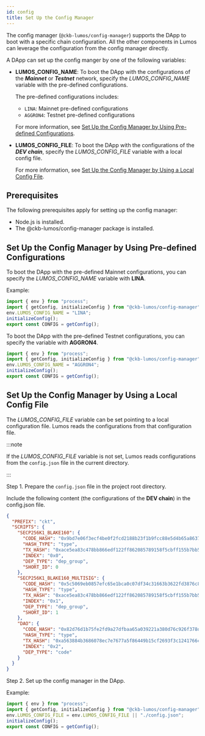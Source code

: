 ```yaml
---
id: config
title: Set Up the Config Manager
---
```

The config manager  (`@ckb-lumos/config-manager`) supports the DApp to boot with a specific chain configuration. All the other components in Lumos can leverage the configuration from the config manager directly.

A DApp can set up the config manger by one of the following variables:

- **LUMOS_CONFIG_NAME**:  To boot the DApp with the configurations of the ***Mainnet*** or ***Testnet*** network, specify the <var>LUMOS_CONFIG_NAME</var> variable with the pre-defined configurations.

  The pre-defined configurations includes: 

  - `LINA`: Mainnet pre-defined configurations
  - `AGGRON4`: Testnet pre-defined configurations 

  For more information, see [Set Up the Config Manager by Using Pre-defined Configurations](../tutorials/config#set-up-the-config-manager-by-using-pre-defined-configurations). 

- **LUMOS_CONFIG_FILE**: To boot the DApp with the configurations of the ***DEV chain***, specify the <var>LUMOS_CONFIG_FILE</var> variable with a local config file. 

  For more information, see [Set Up the Config Manager by Using a Local Config File](../tutorials/config#set-up-the-config-manager-by-using-a-local-config-file).

## Prerequisites

The following prerequisites apply for setting up the config manager:

- Node.js is installed.
- The @ckb-lumos/config-manager package is installed.

## Set Up the Config Manager by Using Pre-defined Configurations

To boot the DApp with the pre-defined Mainnet configurations, you can specify the <var>LUMOS_CONFIG_NAME</var> variable with <b>LINA</b>.

Example:

```typescript
import { env } from "process";
import { getConfig, initializeConfig } from "@ckb-lumos/config-manager";
env.LUMOS_CONFIG_NAME = "LINA";
initializeConfig();
export const CONFIG = getConfig();
```

To boot the DApp with the pre-defined Testnet configurations, you can specify the variable with <b>AGGRON4</b>.

```typescript
import { env } from "process";
import { getConfig, initializeConfig } from "@ckb-lumos/config-manager";
env.LUMOS_CONFIG_NAME = "AGGRON4";
initializeConfig();
export const CONFIG = getConfig();
```

## Set Up the Config Manager by Using a Local Config File

The <var>LUMOS_CONFIG_FILE</var> variable can be set pointing to a local configuration file. Lumos reads the configurations from that configuration file.  

:::note

If the <var>LUMOS_CONFIG_FILE</var> variable is not set, Lumos reads configurations from the `config.json` file in the current directory.

:::

Step 1. Prepare the `config.json` file in the project root directory.

Include the following content (the configurations of the **DEV chain**) in the config.json file.

```json title="hellolumos/config.json"
{
  "PREFIX": "ckt",
  "SCRIPTS": {
    "SECP256K1_BLAKE160": {
      "CODE_HASH": "0x9bd7e06f3ecf4be0f2fcd2188b23f1b9fcc88e5d4b65a8637b17723bbda3cce8",
      "HASH_TYPE": "type",
      "TX_HASH": "0xace5ea83c478bb866edf122ff862085789158f5cbff155b7bb5f13058555b708",
      "INDEX": "0x0",
      "DEP_TYPE": "dep_group",
      "SHORT_ID": 0
    },
    "SECP256K1_BLAKE160_MULTISIG": {
      "CODE_HASH": "0x5c5069eb0857efc65e1bca0c07df34c31663b3622fd3876c876320fc9634e2a8",
      "HASH_TYPE": "type",
      "TX_HASH": "0xace5ea83c478bb866edf122ff862085789158f5cbff155b7bb5f13058555b708",
      "INDEX": "0x1",
      "DEP_TYPE": "dep_group",
      "SHORT_ID": 1
    },
    "DAO": {
      "CODE_HASH": "0x82d76d1b75fe2fd9a27dfbaa65a039221a380d76c926f378d3f81cf3e7e13f2e",
      "HASH_TYPE": "type",
      "TX_HASH": "0xa563884b3686078ec7e7677a5f86449b15cf2693f3c1241766c6996f206cc541",
      "INDEX": "0x2",
      "DEP_TYPE": "code"
    }
  }
}
```

Step 2. Set up the config manager in the DApp.

Example:

```typescript title="hellolumos/src/index.ts"
import { env } from "process";
import { getConfig, initializeConfig } from "@ckb-lumos/config-manager";
env.LUMOS_CONFIG_FILE = env.LUMOS_CONFIG_FILE || "./config.json";
initializeConfig();
export const CONFIG = getConfig();
```
